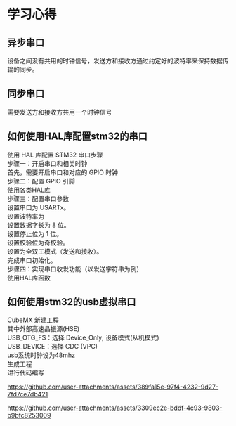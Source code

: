 #  学习心得
##  异步串口
设备之间没有共用的时钟信号，发送方和接收方通过约定好的波特率来保持数据传输的同步。
## 同步串口
需要发送方和接收方共用一个时钟信号
## 如何使用HAL库配置stm32的串口
使用 HAL 库配置 STM32 串口步骤       
步骤一：开启串口和相关时钟    
首先，需要开启串口和对应的 GPIO 时钟    
步骤二：配置 GPIO 引脚   
使用各类HAL库   
步骤三：配置串口参数    
设置串口为 USARTx。   
设置波特率为    
设置数据字长为 8 位。   
设置停止位为 1 位。    
设置校验位为奇校验。    
设置为全双工模式（发送和接收）。    
完成串口初始化。    
步骤四：实现串口收发功能（以发送字符串为例）    
使用HAL库函数
## 如何使用stm32的usb虚拟串口
CubeMX 新建工程     
其中外部高速晶振源(HSE)     
USB_OTG_FS：选择 Device_Only;  设备模式(从机模式)       
USB_DEVICE：选择 CDC (VPC)       
usb系统时钟设为48mhz      
生成工程          
进行代码编写



https://github.com/user-attachments/assets/389fa15e-97f4-4232-9d27-7fd7ce7db421



https://github.com/user-attachments/assets/3309ec2e-bddf-4c93-9803-b9bfc8253009



